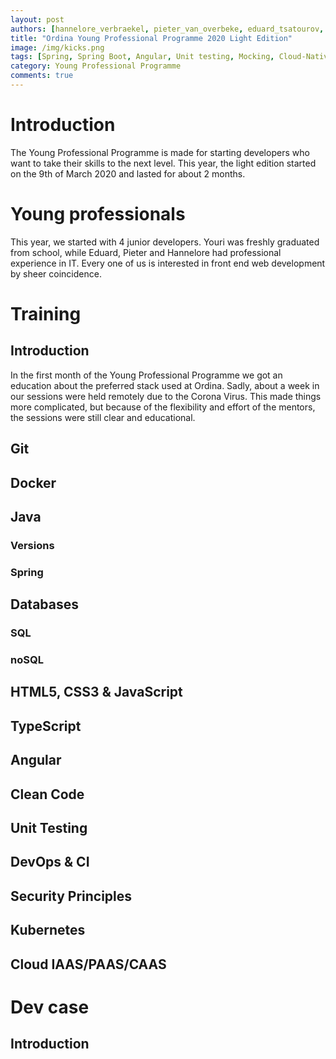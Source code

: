 ```yaml
---
layout: post
authors: [hannelore_verbraekel, pieter_van_overbeke, eduard_tsatourov, youri_vermeir]
title: "Ordina Young Professional Programme 2020 Light Edition"
image: /img/kicks.png
tags: [Spring, Spring Boot, Angular, Unit testing, Mocking, Cloud-Native, Git, DevOps, Docker, TypeScript, Kickstarter, Young Professional Program, Security]
category: Young Professional Programme
comments: true
---
```


# Introduction
The Young Professional Programme is made for starting developers who want to take their skills to the next level. This year, the light edition started on the 9th of March 2020 and lasted for about 2 months. 

# Young professionals
This year, we started with 4 junior developers. Youri was freshly graduated from school, while Eduard, Pieter and Hannelore had professional experience in IT.
Every one of us is interested in front end web development by sheer coincidence.

# Training
## Introduction
In the first month of the Young Professional Programme we got an education about the preferred stack used at Ordina. Sadly, about a week in our sessions were held remotely due to the Corona Virus. This made things more complicated, but because of the flexibility and effort of the mentors, the sessions were still clear and educational. 

## Git

## Docker

## Java
### Versions
### Spring

## Databases
### SQL
### noSQL

##  HTML5, CSS3 & JavaScript

## TypeScript

## Angular

## Clean Code

## Unit Testing

## DevOps & CI

## Security Principles

## Kubernetes

## Cloud IAAS/PAAS/CAAS

# Dev case
## Introduction
